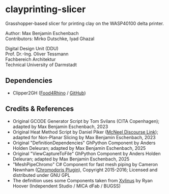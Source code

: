# clayprinting-slicer
Grasshopper-based slicer for printing clay on the WASP40100 delta printer.

Author: Max Benjamin Eschenbach  
Contributors: Mirko Dutschke, Iyad Ghazal  

Digital Design Unit (DDU)  
Prof. Dr.-Ing. Oliver Tessmann  
Fachbereich Architektur  
Technical University of Darmstadt  

## Dependencies

- Clipper2GH ([Food4Rhino](https://www.food4rhino.com/en/app/clipper2gh) / [GitHub](https://github.com/AngusJohnson/Clipper2))

## Credits & References

- Original GCODE Generator Script by Tom Svilans (CITA Copenhagen); adapted by Max Benjamin Eschenbach, 2023
- Original Heat Method Script by Daniel Piker ([McNeel Discourse Link](https://discourse.mcneel.com/t/heat-method/105135)); adapted for Non-Planar Slicing by Max Benjamin Eschenbach, 2023
- Original "DefinitionDependencies" GhPython Component by Anders Holden Deleuran; adapted by Max Benjamin Eschenbach, 2025
- Original "ViewCaptureToFile" GhPython Component by Anders Holden Deleuran; adapted by Max Benjamin Eschenbach, 2025
- "MeshPipeChromo" C# Component for fast mesh piping by Cameron Newnham ([Chromodoris Plugin](https://github.com/camnewnham/ChromodorisGH)), Copyright 2015-2016; Licensed and distributed under GNU GPL
- The definition uses some Components taken from [Xylinus](https://www.food4rhino.com/en/app/xylinus-novel-control-3d-printing#) by Ryan Hoover (Independent Studio / MICA dFab / BUGSS)

